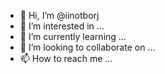 - 👋 Hi, I’m @iinotborj
- 👀 I’m interested in ...
- 🌱 I’m currently learning ...
- 💞️ I’m looking to collaborate on ...
- 📫 How to reach me ...

<!---
iinotborj/iinotborj is a ✨ special ✨ repository because its `README.md` (this file) appears on your GitHub profile.
You can click the Preview link to take a look at your changes.
--->
